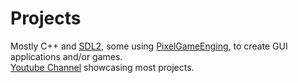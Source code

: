 # Projects
Mostly C++ and [SDL2](https://github.com/libsdl-org/SDL), some using [PixelGameEnging](https://github.com/OneLoneCoder/Javidx9/tree/master/PixelGameEngine), to create GUI applications and/or games.  
[Youtube Channel](https://www.youtube.com/channel/UCK-i5EsGslezUdBFa3p4UXg) showcasing most projects.
